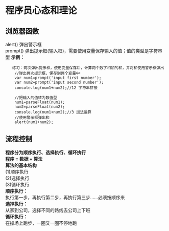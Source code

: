 # 程序员心态和理论

## 浏览器函数
   alert() 弹出警示框<br>
   prompt() 弹出提示框(输入框)，需要使用变量保存输入的值；值的类型是字符串型
**示例：**<br>
```
   练习：两次弹出提示框，使用变量保存后，计算两个数字相加的和，并将和使用警示框弹出
    //弹出两次提示框，保存到两个变量中
    var num1=prompt('input first number');
    var num2=prompt('input second number');
    console.log(num1+num2);//12 字符串拼接

    //把输入的值转为数值型
    num1=parseFloat(num1);
    num2=parseFloat(num2);
    console.log(num1+num2);//3 加法运算
    //使用警示框弹出和
    alert(num1+num2);
```

## 流程控制
  **程序分为顺序执行、选择执行、循环执行**<br>
  **程序 = 数据 + 算法**<br>
  **算法的基本结构**<br>
   (1)顺序执行<br>
   (2)选择执行<br>
   (3)循环执行<br>
  **顺序执行：**<br>
   执行第一步，再执行第二步，再执行第三步……必须按顺序来<br>
  **选择执行：**<br>
   从家到公司，选择不同的路线去公司上下班<br>
  **循环执行：**<br>
   在操场上跑步，一圈又一圈不停地跑<br>
   


